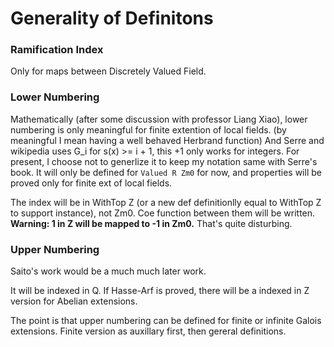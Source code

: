 # Generality of Definitons

### Ramification Index
Only for maps between Discretely Valued Field.

### Lower Numbering
Mathematically (after some discussion with professor Liang Xiao), lower numbering is only meaningful for finite extention of local fields. (by meaningful I mean having a well behaved Herbrand function) And Serre and wikipedia uses G_i for s(x) >= i + 1, this +1 only works for integers. For present, I choose not to generlize it to keep my notation same with Serre's book. It will only be defined for `Valued R Zm0` for now, and properties will be proved only for finite ext of local fields.

The index will be in WithTop Z (or a new def definitionlly equal to WithTop Z to support instance), not Zm0. Coe function between them will be written. **Warning: 1 in Z will be mapped to -1 in Zm0.** That's quite disturbing.

### Upper Numbering
Saito's work would be a much much later work.

It will be indexed in Q. If Hasse-Arf is proved, there will be a indexed in Z version for Abelian extensions.

The point is that upper numbering can be defined for finite or infinite Galois extensions. Finite version as auxillary first, then gereral definitions. 






